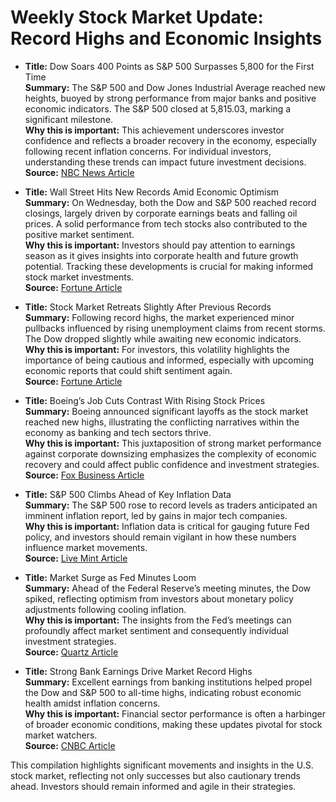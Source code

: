 # Weekly Stock Market Update: Record Highs and Economic Insights

- **Title:** Dow Soars 400 Points as S&P 500 Surpasses 5,800 for the First Time  
  **Summary:** The S&P 500 and Dow Jones Industrial Average reached new heights, buoyed by strong performance from major banks and positive economic indicators. The S&P 500 closed at 5,815.03, marking a significant milestone.  
  **Why this is important:** This achievement underscores investor confidence and reflects a broader recovery in the economy, especially following recent inflation concerns. For individual investors, understanding these trends can impact future investment decisions.  
  **Source:** [NBC News Article](https://www.nbcnews.com/business/markets/dow-jumps-400-points-record-friday-sp-500-closes-5800-first-time-rcna175098)  

- **Title:** Wall Street Hits New Records Amid Economic Optimism  
  **Summary:** On Wednesday, both the Dow and S&P 500 reached record closings, largely driven by corporate earnings beats and falling oil prices. A solid performance from tech stocks also contributed to the positive market sentiment.  
  **Why this is important:** Investors should pay attention to earnings season as it gives insights into corporate health and future growth potential. Tracking these developments is crucial for making informed stock market investments.  
  **Source:** [Fortune Article](https://fortune.com/2024/10/09/stock-market-today-dow-sp500-nasdaq-records/)  

- **Title:** Stock Market Retreats Slightly After Previous Records  
  **Summary:** Following record highs, the market experienced minor pullbacks influenced by rising unemployment claims from recent storms. The Dow dropped slightly while awaiting new economic indicators.  
  **Why this is important:** For investors, this volatility highlights the importance of being cautious and informed, especially with upcoming economic reports that could shift sentiment again.  
  **Source:** [Fortune Article](https://fortune.com/2024/10/10/date-stock-market-today-dow-sp500-nasdaq-4/)  

- **Title:** Boeing’s Job Cuts Contrast With Rising Stock Prices  
  **Summary:** Boeing announced significant layoffs as the stock market reached new highs, illustrating the conflicting narratives within the economy as banking and tech sectors thrive.  
  **Why this is important:** This juxtaposition of strong market performance against corporate downsizing emphasizes the complexity of economic recovery and could affect public confidence and investment strategies.  
  **Source:** [Fox Business Article](https://www.foxbusiness.com/markets/dow-sp-500-records-jamie-dimons-warning-robotaxis-rollout)  

- **Title:** S&P 500 Climbs Ahead of Key Inflation Data  
  **Summary:** The S&P 500 rose to record levels as traders anticipated an imminent inflation report, led by gains in major tech companies.  
  **Why this is important:** Inflation data is critical for gauging future Fed policy, and investors should remain vigilant in how these numbers influence market movements.  
  **Source:** [Live Mint Article](https://www.livemint.com/news/sp-500-hits-record-high-in-run-up-to-cpi-report-markets-wrap-11728506780386.html)  

- **Title:** Market Surge as Fed Minutes Loom  
  **Summary:** Ahead of the Federal Reserve’s meeting minutes, the Dow spiked, reflecting optimism from investors about monetary policy adjustments following cooling inflation.  
  **Why this is important:** The insights from the Fed’s meetings can profoundly affect market sentiment and consequently individual investment strategies.  
  **Source:** [Quartz Article](https://qz.com/dow-jumps-over-300-points-the-fed-minutes-and-inflation-1851669106)  

- **Title:** Strong Bank Earnings Drive Market Record Highs  
  **Summary:** Excellent earnings from banking institutions helped propel the Dow and S&P 500 to all-time highs, indicating robust economic health amidst inflation concerns.  
  **Why this is important:** Financial sector performance is often a harbinger of broader economic conditions, making these updates pivotal for stock market watchers.  
  **Source:** [CNBC Article](https://www.cnbc.com/2024/10/08/stock-market-today-live-updates.html)  

This compilation highlights significant movements and insights in the U.S. stock market, reflecting not only successes but also cautionary trends ahead. Investors should remain informed and agile in their strategies.